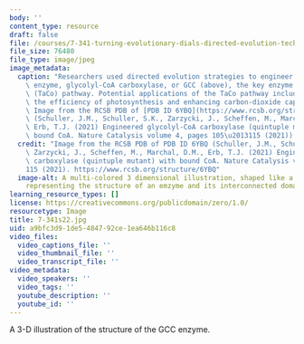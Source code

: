 ```yaml
---
body: ''
content_type: resource
draft: false
file: /courses/7-341-turning-evolutionary-dials-directed-evolution-techniques-for-climate-change-and-beyond-spring-2022/7-341s22.jpg
file_size: 76480
file_type: image/jpeg
image_metadata:
  caption: "Researchers used directed evolution strategies to engineer a new carbon-dioxide-fixing\
    \ enzyme, glycolyl-CoA carboxylase, or GCC (above), the key enzyme of the tartronyl-CoA\
    \ (TaCo) pathway. Potential applications of the TaCo pathway include improving\
    \ the efficiency of photosynthesis and enhancing carbon-dioxide capture technologies.\
    \ Image from the RCSB PDB of [PDB ID 6YBQ](https://www.rcsb.org/structure/6YBQ)\
    \ (Schuller, J.M., Schuller, S.K., Zarzycki, J., Scheffen, M., Marchal, D.M.,\
    \ Erb, T.J. (2021) Engineered glycolyl-CoA carboxylase (quintuple mutant) with\
    \ bound CoA. Nature Catalysis volume 4, pages 105\u2013115 (2021))."
  credit: "Image from the RCSB PDB of PDB ID 6YBQ (Schuller, J.M., Schuller, S.K.,\
    \ Zarzycki, J., Scheffen, M., Marchal, D.M., Erb, T.J. (2021) Engineered glycolyl-CoA\
    \ carboxylase (quintuple mutant) with bound CoA. Nature Catalysis volume 4, pages105\u2013\
    115 (2021). https://www.rcsb.org/structure/6YBQ"
  image-alt: A multi-colored 3 dimensional illustration, shaped like a bumpy donut,
    representing the structure of an emzyme and its interconnected domains.
learning_resource_types: []
license: https://creativecommons.org/publicdomain/zero/1.0/
resourcetype: Image
title: 7-341s22.jpg
uid: a9bfc3d9-1de5-4847-92ce-1ea646b116c8
video_files:
  video_captions_file: ''
  video_thumbnail_file: ''
  video_transcript_file: ''
video_metadata:
  video_speakers: ''
  video_tags: ''
  youtube_description: ''
  youtube_id: ''
---
```

A 3-D illustration of the structure of the GCC enzyme.